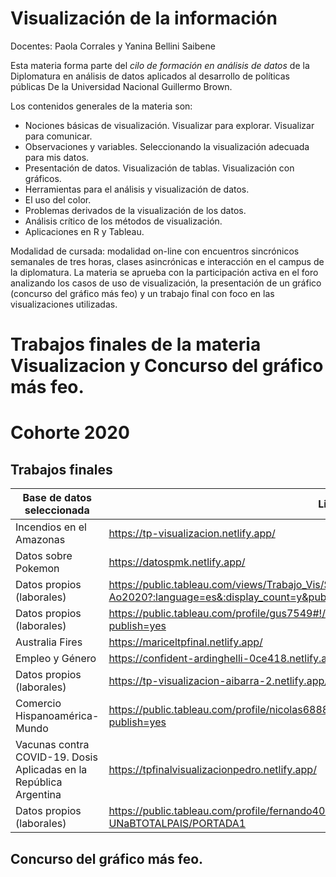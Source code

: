 # Visualización de la información

Docentes: Paola Corrales y Yanina Bellini Saibene

Esta materia forma parte del _cilo de formación en análisis de datos_ de la Diplomatura en análisis de datos aplicados al desarrollo de políticas públicas De la Universidad Nacional Guillermo Brown.

Los contenidos generales de la materia son:
* Nociones básicas de visualización. Visualizar para explorar. Visualizar para comunicar.
* Observaciones y variables.  Seleccionando la visualización adecuada para mis datos. 
* Presentación de datos. Visualización de tablas. Visualización con gráficos.
* Herramientas para el análisis y visualización de datos. 
* El uso del color. 
* Problemas derivados de la visualización de los datos. 
* Análisis crítico de los métodos de visualización. 
* Aplicaciones en R y Tableau.

Modalidad de cursada: modalidad on-line con encuentros sincrónicos semanales de tres horas, clases asincrónicas e interacción en el campus de la diplomatura.  La materia se aprueba con la participación activa en el foro analizando los casos de uso de visualización, la presentación de un gráfico (concurso del gráfico más feo) y un trabajo final con foco en las visualizaciones utilizadas. 

# Trabajos finales de la materia Visualizacion y Concurso del gráfico más feo.

# Cohorte 2020

## Trabajos finales
|Base de datos seleccionada |Link al trabajo final |
|---------------------------|----------------------|
|Incendios en el Amazonas   |	https://tp-visualizacion.netlify.app/ |
|Datos sobre Pokemon |	https://datospmk.netlify.app/ |
|Datos propios (laborales) |	https://public.tableau.com/views/Trabajo_Vis/SiniestralidadyTrnsito-Ao2020?:language=es&:display_count=y&publish=yes&:origin=viz_share_link |
|Datos propios (laborales) |	https://public.tableau.com/profile/gus7549#!/vizhome/DashboardEjemplo_15886855017500/Dashboard1?publish=yes |
|Australia Fires |	https://mariceltpfinal.netlify.app/ |
|Empleo y Género |	https://confident-ardinghelli-0ce418.netlify.app/ |
|Datos propios (laborales) |	https://tp-visualizacion-aibarra-2.netlify.app/ |
|Comercio Hispanoamérica-Mundo |	https://public.tableau.com/profile/nicolas6888#!/vizhome/TPFinal_16185317938040/Historia1?publish=yes |
|Vacunas contra COVID-19. Dosis Aplicadas en la República Argentina	| https://tpfinalvisualizacionpedro.netlify.app/ |
|Datos propios (laborales) |	https://public.tableau.com/profile/fernando4071#!/vizhome/TPVISUALIZACION-UNaBTOTALPAIS/PORTADA1 |

## Concurso del gráfico más feo.
